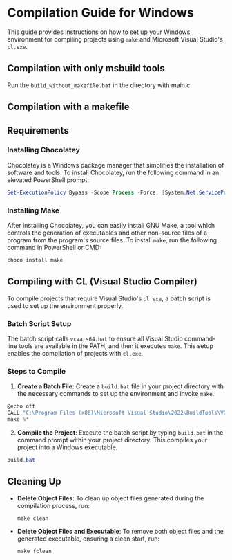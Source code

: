 # Compilation Guide for Windows

This guide provides instructions on how to set up your Windows environment for compiling projects using `make` and Microsoft Visual Studio's `cl.exe`.

## Compilation with only msbuild tools

Run the `build_without_makefile.bat` in the directory with main.c

## Compilation with a makefile

## Requirements

### Installing Chocolatey

Chocolatey is a Windows package manager that simplifies the installation of software and tools. To install Chocolatey, run the following command in an elevated PowerShell prompt:

```powershell
Set-ExecutionPolicy Bypass -Scope Process -Force; [System.Net.ServicePointManager]::SecurityProtocol = [System.Net.ServicePointManager]::SecurityProtocol -bor 3072; iex ((New-Object System.Net.WebClient).DownloadString('https://community.chocolatey.org/install.ps1'))
```

### Installing Make

After installing Chocolatey, you can easily install GNU Make, a tool which controls the generation of executables and other non-source files of a program from the program's source files. To install `make`, run the following command in PowerShell or CMD:

```powershell
choco install make
```

## Compiling with CL (Visual Studio Compiler)

To compile projects that require Visual Studio's `cl.exe`, a batch script is used to set up the environment properly.

### Batch Script Setup

The batch script calls `vcvars64.bat` to ensure all Visual Studio command-line tools are available in the PATH, and then it executes `make`. This setup enables the compilation of projects with `cl.exe`.

### Steps to Compile

1. **Create a Batch File**: Create a `build.bat` file in your project directory with the necessary commands to set up the environment and invoke `make`.

```powershell
@echo off
CALL "C:\Program Files (x86)\Microsoft Visual Studio\2022\BuildTools\VC\Auxiliary\Build\vcvars64.bat"
make %*
```

2. **Compile the Project**: Execute the batch script by typing `build.bat` in the command prompt within your project directory. This compiles your project into a Windows executable.

```powershell
build.bat
```

## Cleaning Up

- **Delete Object Files**: To clean up object files generated during the compilation process, run:

    ```
    make clean
    ```

- **Delete Object Files and Executable**: To remove both object files and the generated executable, ensuring a clean start, run:

    ```
    make fclean
    ```

